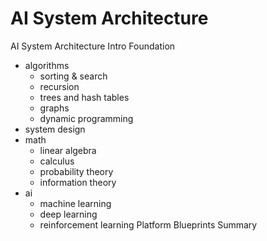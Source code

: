 # AI System Architecture
AI System Architecture
Intro
Foundation
- algorithms
  - sorting & search
  - recursion
  - trees and hash tables
  - graphs
  - dynamic programming
- system design
- math
  - linear algebra
  - calculus
  - probability theory
  - information theory
- ai
    - machine learning
    - deep learning
    - reinforcement learning
Platform
Blueprints
Summary
